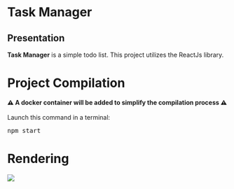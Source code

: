 <h1>Task Manager</h1>
<h2>Presentation</h2>
<b>Task Manager</b> is a simple todo list. This project utilizes the ReactJs library.
<h1>Project Compilation</h1>
<b>⚠️ A docker container will be added to simplify the compilation process ⚠️</b><br><br>
Launch this command in a terminal:
<pre>npm start</pre>
<h1>Rendering</h1>
<img src="img"></img>
